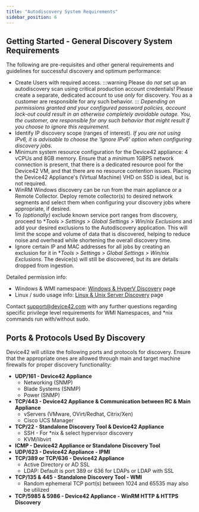 ```yaml
---
title: "Autodiscovery System Requirements"
sidebar_position: 6
---
```


## Getting Started - General Discovery System Requirements

The following are pre-requisites and other general requirements and guidelines for successful discovery and optimum performance:

- Create Users with required access.
:::warning
  Please do _not_ set up an autodiscovery scan using critical production account credentials! Please create a separate, dedicated account to use _only_ for discovery. You as a customer are responsible for any such behavior.
:::
  _Depending on permissions granted and your configured password policies, account lock-out could result in an otherwise completely avoidable outage. You, the customer, are responsible for any such behavior that might result if you choose to ignore this requirement._
- Identify IP discovery scope (ranges of interest).
    _If you are not using IPv6, it is advisable to choose the 'Ignore IPv6' option when configuring discovery jobs._
- Minimum system resource configuration for the Device42 appliance: 4 vCPUs and 8GB memory. Ensure that a _minimum_ 1GBPS network connection is present, that there is a dedicated resource pool for the Device42 VM, and that there are no resource contention issues. Placing the Device42 Appliance's (Virtual Machine) VHD on SSD is ideal, but is not required.
- WinRM Windows discovery can be run from the main appliance or a Remote Collector. Deploy remote collector(s) to desired network segments and select them when configuring your discovery jobs where appropriate, if desired.
- To _(optionally)_ exclude known service port ranges from discovery, proceed to **Tools > Settings > Global Settings > Win/*nix Exclusions** and add your desired exclusions to the Autodiscovery application. This will limit the scope and volume of data that is discovered, helping to reduce noise and overhead while shortening the overall discovery time.
- Ignore certain IP and MAC addresses for all jobs by creating an exclusion for it in **Tools > Settings > Global Settings > Win/*nix Exclusions**. The device(s) will still be discovered, but its are details dropped from ingestion.

Detailed permission info:

- Windows & WMI namespace: [Windows & HyperV Discovery](auto-discovery/windows-and-hyper-v-auto-discovery.md) page
- Linux / sudo usage info: [Linux & Unix Server Discovery](auto-discovery/linux-unix-server-auto-discovery.md) page

Contact support@device42.com with any further questions regarding specific privilege level requirements for WMI Namespaces, and \*nix commands run with/without sudo.

## Ports & Protocols Used By Discovery

Device42 will utilize the following ports and protocols for discovery. Ensure that the appropriate ones are allowed through main and target machine firewalls for proper discovery functionality:

- **UDP/161 - Device42 Appliance**
    - Networking (SNMP)
    - Blade Systems (SNMP)
    - Power (SNMP)
- **TCP/443 - Device42 Appliance & Communication between RC & Main Appliance**
    - vServers (VMware, OVirt/Redhat, Citrix/Xen)
    - Cisco UCS Manager
- **TCP/22 - Standalone Discovery Tool & Device42 Appliance**
    - SSH - For \*nix & select hypervisor discovery
    - KVM/libvirt
- **ICMP - Device42 Appliance or Standalone Discovery Tool**
- **UDP/623 - Device42 Appliance - IPMI**
- **TCP/389 or TCP/636 - Device42 Appliance**
    - Active Directory or AD SSL
    - LDAP: Default is port 389 or 636 for LDAPs or LDAP with SSL
- **TCP/135 & 445 - Standalone Discovery Tool - WMI**
    - Random ephemeral TCP port(s) between 1024 and 65535 may also be utilized
- **TCP/5985 & 5986 - Device42 Appliance - WinRM HTTP & HTTPS Discovery**
